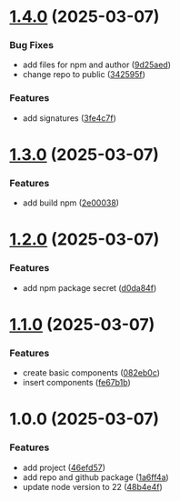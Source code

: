 # [1.4.0](https://github.com/Micael-Macedo/VersionamentoAutomatico/compare/v1.3.0...v1.4.0) (2025-03-07)


### Bug Fixes

* add files for npm and author ([9d25aed](https://github.com/Micael-Macedo/VersionamentoAutomatico/commit/9d25aed9f05fa8fde2babfe8fb8760e5f931f024))
* change repo to public ([342595f](https://github.com/Micael-Macedo/VersionamentoAutomatico/commit/342595fa5b83d0346fec94b516eff8fa02a59f96))


### Features

* add signatures ([3fe4c7f](https://github.com/Micael-Macedo/VersionamentoAutomatico/commit/3fe4c7fefedcbfa35cc38e5aa83f4dec59c15d69))

# [1.3.0](https://github.com/Micael-Macedo/VersionamentoAutomatico/compare/v1.2.0...v1.3.0) (2025-03-07)


### Features

* add build npm ([2e00038](https://github.com/Micael-Macedo/VersionamentoAutomatico/commit/2e0003821cdf3d6ea44820e8996907090f7af025))

# [1.2.0](https://github.com/Micael-Macedo/VersionamentoAutomatico/compare/v1.1.0...v1.2.0) (2025-03-07)


### Features

* add npm package secret ([d0da84f](https://github.com/Micael-Macedo/VersionamentoAutomatico/commit/d0da84f744fce04a25f8353189af8c6112642202))

# [1.1.0](https://github.com/Micael-Macedo/VersionamentoAutomatico/compare/v1.0.0...v1.1.0) (2025-03-07)


### Features

* create basic components ([082eb0c](https://github.com/Micael-Macedo/VersionamentoAutomatico/commit/082eb0cc3efa0a96fddf2d025ed4f0bae3a8214a))
* insert components ([fe67b1b](https://github.com/Micael-Macedo/VersionamentoAutomatico/commit/fe67b1b63a68fced91314ee332d1339fecf01361))

# 1.0.0 (2025-03-07)


### Features

* add project ([46efd57](https://github.com/Micael-Macedo/VersionamentoAutomatico/commit/46efd57c819029b20008b8fe9963da1cbc426315))
* add repo and github package ([1a6ff4a](https://github.com/Micael-Macedo/VersionamentoAutomatico/commit/1a6ff4ab2710fa73f420601d418faf791d326c76))
* update node version to 22 ([48b4e4f](https://github.com/Micael-Macedo/VersionamentoAutomatico/commit/48b4e4fe960606187d14e6bdf77e292d9225ab8e))
